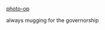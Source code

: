 [photo-op](http://marklindquist.org/wp/wp-content/uploads/2014/06/DSC_86125x7.jpg)

always mugging for the governorship
